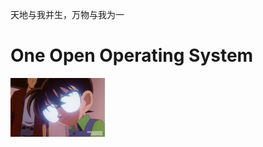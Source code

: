 
  天地与我并生，万物与我为一

# One Open Operating System

<a href="https://www.bilibili.com/video/BV1xx41127h7" target="_blank">
  <img src="docs/kenan.jpg" width="30%" height="30%" alt="柯南是重庆人" >
</a>
